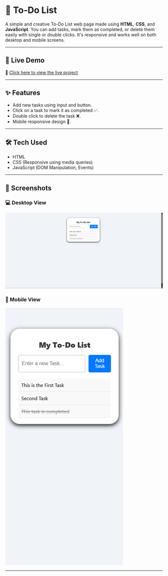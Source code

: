 # 📝 To-Do List

A simple and creative To-Do List web page made using **HTML**, **CSS**, and **JavaScript**. You can add tasks, mark them as completed, or delete them easily with single or double clicks. It's responsive and works well on both desktop and mobile screens.

---

## 🚀 Live Demo

🔗 [Click here to view the live project](https://suru190.github.io/To-Do-List/)  

---

## ✨ Features

- Add new tasks using input and button.
- Click on a task to mark it as completed ✅.
- Double click to delete the task ❌.
- Mobile responsive design 📱.

---

## 🛠️ Tech Used

- HTML
- CSS (Responsive using media queries)
- JavaScript (DOM Manipulation, Events)

---

## 📸 Screenshots

### 💻 Desktop View
![Desktop View](./desktop-view.png)

### 📱 Mobile View
![Mobile View](./mobile-view.png)

---
